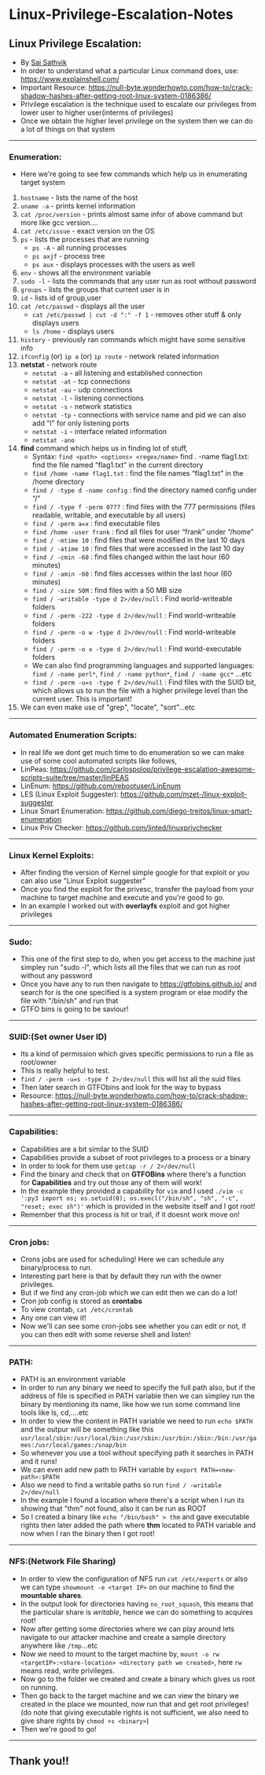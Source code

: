 # Linux-Privilege-Escalation-Notes


## Linux Privilege Escalation:
- By [Sai Sathvik](https://linktr.ee/saisathvikruppa)
- In order to understand what a particular Linux command does, use: https://www.explainshell.com/
- Important Resource: https://null-byte.wonderhowto.com/how-to/crack-shadow-hashes-after-getting-root-linux-system-0186386/
- Privilege escalation is the technique used to escalate our privileges from lower user to higher user(interms of privileges)
- Once we obtain the higher level privilege on the system then we can do a lot of things on that system

---------------------
### Enumeration: 
- Here we're going to see few commands which help us in enumerating target system
1. `hostname` - lists the name of the host
2. `uname -a` - prints kernel information
3. `cat /proc/version` - prints almost same infor of above command but more like gcc version....
4. `cat /etc/issue` - exact version on the OS
5. `ps` - lists the processes that are running
	* `ps -A` - all running processes
	* `ps axjf` - process tree
	* `ps aux` - displays processes with the users as well
6. `env` - shows all the environment variable
7. `sudo -l` - lists the commands that any user run as root without password
8. `groups` - lists the groups that current user is in
9. `id` - lists id of group,user
10. `cat /etc/passwd` - displays all the user
	- `cat /etc/passwd | cut -d ":" -f 1` - removes other stuff & only displays users
	- `ls /home` - displays users
11. `history` - previously ran commands which might have some sensitive info
12. `ifconfig` (or) `ip a` (or) `ip route` - network related information
13. **netstat** - network route
	* `netstat -a` - all listening and established connection
	* `netstat -at` - tcp connections
	* `netstat -au` - udp connections
	* `netstat -l` - listening connections
	* `netstat -s` - network statistics
	* `netstat -tp` - connections with service name and pid we can also add "l" for only listening ports
	* `netstat -i` - interface related information
	* `netstat -ano`
14. **find** command which helps us in finding lot of stuff,
	- Syntax: `find <path> <options> <regex/name>`
	find . -name flag1.txt: find the file named “flag1.txt” in the current directory
	- `find /home -name flag1.txt` : find the file names “flag1.txt” in the /home directory
	- `find / -type d -name config` : find the directory named config under “/”
	- `find / -type f -perm 0777` : find files with the 777 permissions (files readable, writable, and executable by all users)
	- `find / -perm a=x` : find executable files
	- `find /home -user frank` : find all files for user “frank” under “/home”
	- `find / -mtime 10` : find files that were modified in the last 10 days
	- `find / -atime 10` : find files that were accessed in the last 10 day
	- `find / -cmin -60` : find files changed within the last hour (60 minutes)
	- `find / -amin -60` : find files accesses within the last hour (60 minutes)
	- `find / -size 50M` : find files with a 50 MB size
	- `find / -writable -type d 2>/dev/null` : Find world-writeable folders
	- `find / -perm -222 -type d 2>/dev/null` : Find world-writeable folders
	- `find / -perm -o w -type d 2>/dev/null` : Find world-writeable folders
	- `find / -perm -o x -type d 2>/dev/null` : Find world-executable folders
	- We can also find programming languages and supported languages: `find / -name perl*`, `find / -name python*`, `find / -name gcc*` ...etc
	- `find / -perm -u=s -type f 2>/dev/null` : Find files with the SUID bit, which allows us to run the file with a higher privilege level than the current user. This is important!
15. We can even make use of "grep", "locate", "sort"...etc

----------------
### Automated Enumeration Scripts:
- In real life we dont get much time to do enumeration so we can make use of some cool automated scripts like follows,
- LinPeas: https://github.com/carlospolop/privilege-escalation-awesome-scripts-suite/tree/master/linPEAS
- LinEnum: https://github.com/rebootuser/LinEnum
- LES (Linux Exploit Suggester): https://github.com/mzet-/linux-exploit-suggester
- Linux Smart Enumeration: https://github.com/diego-treitos/linux-smart-enumeration
- Linux Priv Checker: https://github.com/linted/linuxprivchecker

-------------------
### Linux Kernel Exploits:
- After finding the version of Kernel simple google for that exploit or you can also use "Linux Exploit suggester"
- Once you find the exploit for the privesc, transfer the payload from your machine to target machine and execute and you're good to go.
- In an example I worked out with **overlayfs** exploit and got higher privileges

------------------
### Sudo:
- This one of the first step to do, when you get access to the machine just simpley run "sudo -l", which lists all the files that we can run as root without any password
- Once you have any to run then navigate to https://gtfobins.github.io/ and search for is the one specified is a system program or else modify the file with "/bin/sh" and run that
- GTFO bins is going to be saviour!

----------------------
### SUID:(Set owner User ID)
- Its a kind of permission which gives specific permissions to run a file as root/owner
- This is really helpful to test.
- `find / -perm -u=s -type f 2>/dev/null` this will list all the suid files
- Then later search in GTFObins and look for the way to bypass
- Resource: https://null-byte.wonderhowto.com/how-to/crack-shadow-hashes-after-getting-root-linux-system-0186386/

------------------
### Capabilities:
- Capabilities are a bit similar to the SUID
- Capabilities provide a subset of root privileges to a process or a binary
- In order to look for them use `getcap -r / 2>/dev/null`
- Find the binary and check that on **GTFOBins** where there's a function for **Capabilities** and try out those any of them will work!
- In the example they provided a capability for `vim` and I used `./vim -c ':py3 import os; os.setuid(0); os.execl("/bin/sh", "sh", "-c", "reset; exec sh")'` which is provided in the website itself and I got root!
- Remember that this process is hit or trail, if it doesnt work move on!

----------------
### Cron jobs:
- Crons jobs are used for scheduling! Here we can schedule any binary/process to run.
- Interesting part here is that by default they run with the owner privileges.
- But if we find any cron-job which we can edit then we can do a lot!
- Cron job config is stored as **crontabs**
- To view crontab, `cat /etc/crontab`
- Any one can view it!
- Now we'll can see some cron-jobs see whether you can edit or not, if you can then edit with some reverse shell and listen!

-------------------
### PATH:
- PATH is an environment variable
- In order to run any binary we need to specify the full path also, but if the address of file is specified in PATH variable then we can simpley run the binary by mentioning its name, like how we run some command line tools like ls, cd,....etc
- In order to view the content in PATH variable we need to run `echo $PATH` and the outpur will be something like this `usr/local/sbin:/usr/local/bin:/usr/sbin:/usr/bin:/sbin:/bin:/usr/games:/usr/local/games:/snap/bin`
- So whenever you use a tool without specifying path it searches in PATH and it runs!
- We can even add new path to PATH variable by `export PATH=<new-path>:$PATH`
- Also we need to find a writable paths so run `find / -writable 2>/dev/null`
- In the example I found a location where there's a script when I run its showing that "thm" not found, also it can be run as ROOT
- So I created a binary like `echo "/bin/bash" > thm` and gave executable rights then later added the path where **thm** located to PATH variable and now when I ran the binary then I got root!

-------------------
### NFS:(Network File Sharing)
- In order to view the configuration of NFS run `cat /etc/exports` or also we can type `showmount -e <target IP>` on our machine to find the **mountable shares**.
- In the output look for directories having `no_root_squash`, this means that the particular share is *writable*, hence we can do something to acquires root!
- Now after getting some directories where we can play around lets navigate to our attacker machine and create a sample directory anywhere like `/tmp`...etc
- Now we need to mount to the target machine by, 
`mount -o rw <targetIP>:<share-location> <directory path we created>`, here `rw` means read, write privileges.
- Now go to the folder we created and create a binary which gives us root on running.
- Then go back to the target machine and we can view the binary we created in the place we mounted, now run that and get root privileges!(do note that giving executable rights is not sufficient, we also need to give share rights by `chmod +s <binary>`)
- Then we're good to go!

---------------------------

## Thank you!!
